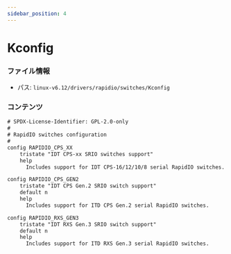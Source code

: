 ```yaml
---
sidebar_position: 4
---
```

# Kconfig

### ファイル情報

- パス: `linux-v6.12/drivers/rapidio/switches/Kconfig`

### コンテンツ

```txt
# SPDX-License-Identifier: GPL-2.0-only
#
# RapidIO switches configuration
#
config RAPIDIO_CPS_XX
	tristate "IDT CPS-xx SRIO switches support"
	help
	  Includes support for IDT CPS-16/12/10/8 serial RapidIO switches.

config RAPIDIO_CPS_GEN2
	tristate "IDT CPS Gen.2 SRIO switch support"
	default n
	help
	  Includes support for ITD CPS Gen.2 serial RapidIO switches.

config RAPIDIO_RXS_GEN3
	tristate "IDT RXS Gen.3 SRIO switch support"
	default n
	help
	  Includes support for ITD RXS Gen.3 serial RapidIO switches.

```
